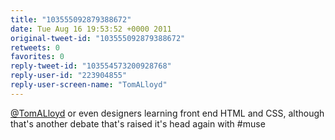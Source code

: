 ```yaml
---
title: "103555092879388672"
date: Tue Aug 16 19:53:52 +0000 2011
original-tweet-id: "103555092879388672"
retweets: 0
favorites: 0
reply-tweet-id: "103554573200928768"
reply-user-id: "223904855"
reply-user-screen-name: "TomALloyd"
---
```

<a href="https://twitter.com/TomALloyd">@TomALloyd</a> or even designers learning front end HTML and CSS, although that's another debate that's raised it's head again with #muse
